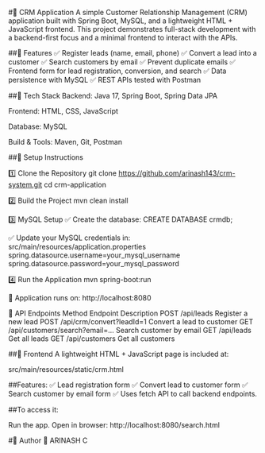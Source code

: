 #📄 CRM Application
A simple Customer Relationship Management (CRM) application built with Spring Boot, MySQL, and a lightweight HTML + JavaScript frontend.
This project demonstrates full-stack development with a backend-first focus and a minimal frontend to interact with the APIs.

##🔷 Features
✅ Register leads (name, email, phone)
✅ Convert a lead into a customer
✅ Search customers by email
✅ Prevent duplicate emails
✅ Frontend form for lead registration, conversion, and search
✅ Data persistence with MySQL
✅ REST APIs tested with Postman

##🔷 Tech Stack
Backend: Java 17, Spring Boot, Spring Data JPA

Frontend: HTML, CSS, JavaScript

Database: MySQL

Build & Tools: Maven, Git, Postman

##🔷 Setup Instructions

1️⃣ Clone the Repository
git clone <https://github.com/arinash143/crm-system.git>
cd crm-application

2️⃣ Build the Project
mvn clean install

3️⃣ MySQL Setup
✅ Create the database:
CREATE DATABASE crmdb;

✅ Update your MySQL credentials in:
src/main/resources/application.properties
spring.datasource.username=your_mysql_username
spring.datasource.password=your_mysql_password

4️⃣ Run the Application
mvn spring-boot:run

📌 Application runs on:
http://localhost:8080

🔷 API Endpoints
Method	Endpoint                        	Description
POST	  /api/leads	                   Register a new lead
POST	  /api/crm/convert?leadId=1 	   Convert a lead to customer
GET	    /api/customers/search?email=...	Search customer by email
GET	    /api/leads	                    Get all leads
GET   	/api/customers	                Get all customers

##🔷 Frontend
A lightweight HTML + JavaScript page is included at:

src/main/resources/static/crm.html

##Features:
✅ Lead registration form
✅ Convert lead to customer form
✅ Search customer by email form
✅ Uses fetch API to call backend endpoints.

##To access it:

Run the app.
Open in browser:
http://localhost:8080/search.html

#📄 Author
👤 ARINASH C
